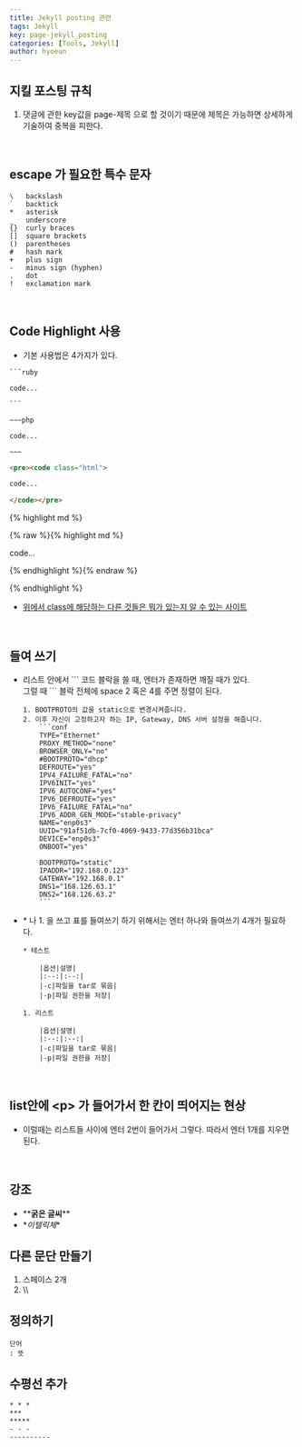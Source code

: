 ```yaml
---
title: Jekyll posting 관련
tags: Jekyll
key: page-jekyll_posting
categories: [Tools, Jekyll]
author: hyoeun
---
```


## 지킬 포스팅 규칙
1. 댓글에 관한 key값을 page-제목 으로 할 것이기 때문에 제목은 가능하면 상세하게 기술하여 중복을 피한다.

<br>

## escape 가 필요한 특수 문자
```
\   backslash
`   backtick
*   asterisk
_   underscore
{}  curly braces
[]  square brackets
()  parentheses
#   hash mark
+   plus sign
-   minus sign (hyphen)
.   dot
!   exclamation mark
```
<br>

## Code Highlight 사용
* 기본 사용법은 4가지가 있다.

````
```ruby

code... 

```
````

~~~~
~~~php

code...

~~~
~~~~

```html
<pre><code class="html">

code...

</code></pre>
```

{% highlight md %}

{% raw %}{% highlight md %}

code...

{% endhighlight %}{% endraw %}

{% endhighlight %}

* [위에서 class에 해당하는 다른 것들은 뭐가 있는지 알 수 있는 사이트](https://rouge.jneen.net/)

<br>

## 들여 쓰기

* 리스트 안에서 \`\`\` 코드 블락을 쓸 때, 엔터가 존재하면 깨질 때가 있다.<br>그럴 때 \`\`\` 블락 전체에 space 2 혹은 4를 주면 정렬이 된다.
  
  ````
  1. BOOTPROTO의 값을 static으로 변경시켜줍니다.
  2. 이후 자신이 고정하고자 하는 IP, Gateway, DNS 서버 설정을 해줍니다.
      ```conf
      TYPE="Ethernet"
      PROXY_METHOD="none"
      BROWSER_ONLY="no"
      #BOOTPROTO="dhcp"
      DEFROUTE="yes"
      IPV4_FAILURE_FATAL="no"
      IPV6INIT="yes"
      IPV6_AUTOCONF="yes"
      IPV6_DEFROUTE="yes"
      IPV6_FAILURE_FATAL="no"
      IPV6_ADDR_GEN_MODE="stable-privacy"
      NAME="enp0s3"
      UUID="91af51db-7cf0-4069-9433-77d356b31bca"
      DEVICE="enp0s3"
      ONBOOT="yes"

      BOOTPROTO="static"
      IPADDR="192.168.0.123"
      GATEWAY="192.168.0.1"
      DNS1="168.126.63.1"
      DNS2="168.126.63.2"
      ```
  ````

* \* 나 1. 을 쓰고 표를 들여쓰기 하기 위해서는 엔터 하나와 들여쓰기 4개가 필요하다.
    
  ```
  * 테스트

      |옵션|설명|
      |:--:|:--:|
      |-c|파일을 tar로 묶음|
      |-p|파일 권한을 저장|

  1. 리스트

      |옵션|설명|
      |:--:|:--:|
      |-c|파일을 tar로 묶음|
      |-p|파일 권한을 저장|
  ```

<br>

## list안에 \<p> 가 들어가서 한 칸이 띄어지는 현상

* 이럴때는 리스트들 사이에 엔터 2번이 들어가서 그렇다. 따라서 엔터 1개를 지우면 된다.

<br>

## 강조

* \*\***굵은 글씨**\*\*
* \**이텔릭체*\* 

  

## 다른 문단 만들기

1. 스페이스 2개
2. \\\\

## 정의하기

``` 
단어
: 뜻
```

## 수평선 추가

```
* * *
***
*****
- - -
----------
```
